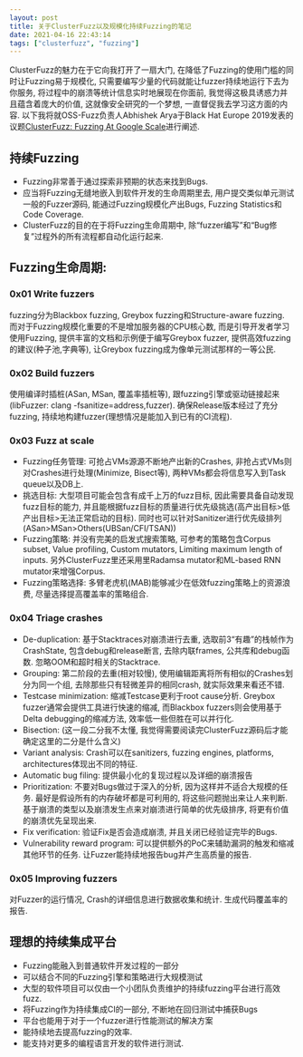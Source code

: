 ```yaml
---
layout: post
title: 关于ClusterFuzz以及规模化持续Fuzzing的笔记
date: 2021-04-16 22:43:14
tags: ["clusterfuzz", "fuzzing"]
---
```



ClusterFuzz的魅力在于它向我打开了一扇大门, 在降低了Fuzzing的使用门槛的同时让Fuzzing易于规模化, 只需要编写少量的代码就能让fuzzer持续地运行下去为你服务, 将过程中的崩溃等统计信息实时地展现在你面前, 我觉得这极具诱惑力并且蕴含着庞大的价值, 这就像安全研究的一个梦想, 一直督促我去学习这方面的内容. 以下我将就OSS-Fuzz负责人Abhishek Arya于Black Hat Europe 2019发表的议题[ClusterFuzz: Fuzzing At Google Scale](https://i.blackhat.com/eu-19/Wednesday/eu-19-Arya-ClusterFuzz-Fuzzing-At-Google-Scale.pdf)进行阐述.

## 持续Fuzzing

* Fuzzing非常善于通过探索非预期的状态来找到Bugs.
* 应当将Fuzzing无缝地嵌入到软件开发的生命周期里去, 用户提交类似单元测试一般的Fuzzer源码, 能通过Fuzzing规模化产出Bugs, Fuzzing Statistics和Code Coverage.
* ClusterFuzz的目的在于将Fuzzing生命周期中, 除“fuzzer编写”和“Bug修复”过程外的所有流程都自动化运行起来. 
  
## Fuzzing生命周期: 

### 0x01 Write fuzzers

fuzzing分为Blackbox fuzzing, Greybox fuzzing和Structure-aware fuzzing. 而对于Fuzzing规模化重要的不是增加服务器的CPU核心数, 而是引导开发者学习使用Fuzzing, 提供丰富的文档和示例便于编写Greybox fuzzer, 提供高效fuzzing的建议(种子池,字典等), 让Greybox fuzzing成为像单元测试那样的一等公民. 

### 0x02 Build fuzzers

使用编译时插桩(ASan, MSan, 覆盖率插桩等), 跟fuzzing引擎或驱动链接起来(libFuzzer: clang -fsanitize=address,fuzzer). 确保Release版本经过了充分fuzzing, 持续地构建fuzzer(理想情况是能加入到已有的CI流程).

### 0x03 Fuzz at scale

* Fuzzing任务管理: 可抢占VMs源源不断地产出新的Crashes, 非抢占式VMs则对Crashes进行处理(Minimize, Bisect等), 两种VMs都会将信息写入到Task queue以及DB上.
* 挑选目标: 大型项目可能会包含有成千上万的fuzz目标, 因此需要具备自动发现fuzz目标的能力, 并且能根据fuzz目标的质量进行优先级挑选(高产出目标>低产出目标>无法正常启动的目标). 同时也可以针对Sanitizer进行优先级排列(ASan>MSan>Others(UBSan/CFI/TSAN))
* Fuzzing策略: 并没有完美的启发式搜索策略, 可参考的策略包含Corpus subset, Value profiling, Custom mutators, Limiting maximum length of inputs. 另外ClusterFuzz里还采用里Radamsa mutator和ML-based RNN mutator来增强Corpus.
* Fuzzing策略选择: 多臂老虎机(MAB)能够减少在低效fuzzing策略上的资源浪费, 尽量选择提高覆盖率的策略组合. 

### 0x04 Triage crashes

* De-duplication: 基于Stacktraces对崩溃进行去重, 选取前3“有趣”的栈帧作为CrashState, 包含debug和release断言, 去除内联frames, 公共库和debug函数. 忽略OOM和超时相关的Stacktrace. 
* Grouping: 第二阶段的去重(相对较慢), 使用编辑距离将所有相似的Crashes划分为同一个组, 去除那些只有轻微差异的相同crash, 就实际效果来看还不错. 
* Testcase minimization: 缩减Testcase更利于root cause分析. Greybox fuzzer通常会提供工具进行快速的缩减, 而Blackbox fuzzers则会使用基于Delta debugging的缩减方法, 效率低一些但胜在可以并行化.
* Bisection: (这一段二分我不太懂, 我觉得需要阅读完ClusterFuzz源码后才能确定这里的二分是什么含义)
* Variant analysis: Crash可以在sanitizers, fuzzing engines, platforms, architectures体现出不同的特征. 
* Automatic bug filing: 提供最小化的复现过程以及详细的崩溃报告
* Prioritization: 不要对Bugs做过于深入的分析, 因为这样并不适合大规模的任务. 最好是假设所有的内存破坏都是可利用的, 将这些问题抛出来让人来判断. 基于崩溃的类型以及崩溃发生点来对崩溃进行简单的优先级排序, 将更有价值的崩溃优先呈现出来.
* Fix verification: 验证Fix是否会造成崩溃, 并且关闭已经验证完毕的Bugs. 
* Vulnerability reward program: 可以提供额外的PoC来辅助漏洞的触发和缩减其他环节的任务. 让Fuzzer能持续地报告bug并产生高质量的报告.

### 0x05 Improving fuzzers

对Fuzzer的运行情况, Crash的详细信息进行数据收集和统计. 生成代码覆盖率的报告. 

## 理想的持续集成平台

* Fuzzing能融入到普通软件开发过程的一部分
* 可以结合不同的Fuzzing引擎和策略进行大规模测试
* 大型的软件项目可以仅由一个小团队负责维护的持续fuzzing平台进行高效fuzz.
* 将Fuzzing作为持续集成CI的一部分, 不断地在回归测试中捕获Bugs
* 平台也能用于对于一个fuzzer进行性能测试的解决方案
* 能持续地去提高fuzzing的效率. 
* 能支持对更多的编程语言开发的软件进行测试.
